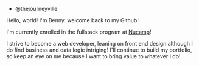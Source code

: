 - @thejourneyville

Hello, world! I'm Benny, welcome back to my Github!

I'm currently enrolled in the fullstack program at <a href="https://www.nucamp.co/" target="_blank" rel="noopener noreferrer">Nucamp</a>!

I strive to become a web developer, leaning on front end design although I do find business and data logic intriging!
I'll continue to build my portfolio, so keep an eye on me because I want to bring value to whatever I do!
<!-- 
![top logo](https://www.theodinproject.com/assets/odin-logo-bd86cf893a3de1f1daceabc1377f58669776616a91ab70c601fd5c16a4686468.svg)
<br>
also going through The Odin Project:<br>
https://www.theodinproject.com/ -->



<!---
thejourneyville/thejourneyville is a ✨ special ✨ repository because its `README.md` (this file) appears on your GitHub profile.
You can click the Preview link to take a look at your changes.
--->
